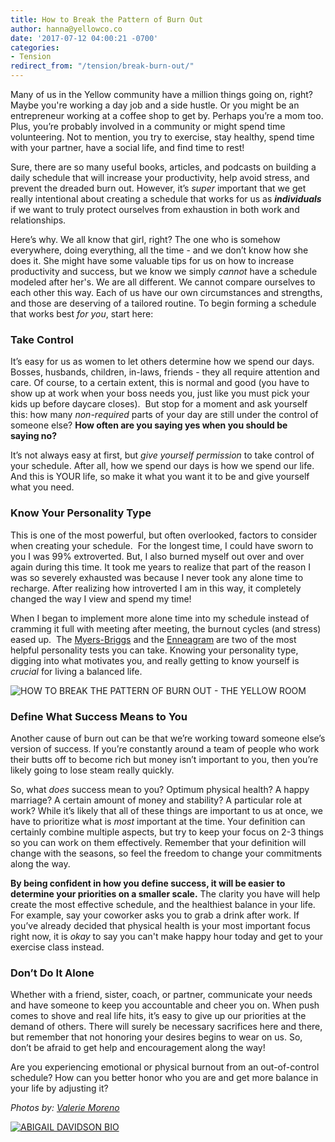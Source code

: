 ```yaml
---
title: How to Break the Pattern of Burn Out
author: hanna@yellowco.co
date: '2017-07-12 04:00:21 -0700'
categories:
- Tension
redirect_from: "/tension/break-burn-out/"
---
```


Many of us in the Yellow community have a million things going on, right? Maybe you're working a day job and a side hustle. Or you might be an entrepreneur working at a coffee shop to get by. Perhaps you’re a mom too. Plus, you’re probably involved in a community or might spend time volunteering. Not to mention, you try to exercise, stay healthy, spend time with your partner, have a social life, and find time to rest!

Sure, there are so many useful books, articles, and podcasts on building a daily schedule that will increase your productivity, help avoid stress, and prevent the dreaded burn out. However, it’s _super_ important that we get really intentional about creating a schedule that works for us as **_individuals_** if we want to truly protect ourselves from exhaustion in both work and relationships.

Here’s why. We all know that girl, right? The one who is somehow everywhere, doing everything, all the time - and we don’t know how she does it. She might have some valuable tips for us on how to increase productivity and success, but we know we simply _cannot_ have a schedule modeled after her's. We are all different. We cannot compare ourselves to each other this way. Each of us have our own circumstances and strengths, and those are deserving of a tailored routine. To begin forming a schedule that works best _for you_, start here:

### **Take Control**

It’s easy for us as women to let others determine how we spend our days. Bosses, husbands, children, in-laws, friends - they all require attention and care. Of course, to a certain extent, this is normal and good (you have to show up at work when your boss needs you, just like you must pick your kids up before daycare closes).  But stop for a moment and ask yourself this: how many _non-required_ parts of your day are still under the control of someone else? **How often are you saying yes when you should be saying no?**

It’s not always easy at first, but _give yourself permission_ to take control of your schedule. After all, how we spend our days is how we spend our life. And this is YOUR life, so make it what you want it to be and give yourself what you need.

### **Know Your Personality Type**

This is one of the most powerful, but often overlooked, factors to consider when creating your schedule.  For the longest time, I could have sworn to you I was 99% extroverted. But, I also burned myself out over and over again during this time. It took me years to realize that part of the reason I was so severely exhausted was because I never took any alone time to recharge. After realizing how introverted I am in this way, it completely changed the way I view and spend my time!

When I began to implement more alone time into my schedule instead of cramming it full with meeting after meeting, the burnout cycles (and stress) eased up.  The [Myers-Briggs](https://www.16personalities.com/free-personality-test) and the [Enneagram](http://www.9types.com/rheti/index.php) are two of the most helpful personality tests you can take. Knowing your personality type, digging into what motivates you, and really getting to know yourself is _crucial_ for living a balanced life.

![HOW TO BREAK THE PATTERN OF BURN OUT - THE YELLOW ROOM](https://yellow-blog-images.imgix.net/2017/07/Photo-May-05-4-18-11-AM.jpg "HOW TO BREAK THE PATTERN OF BURN OUT - THE YELLOW ROOM")

### **Define What Success Means to You**

Another cause of burn out can be that we’re working toward someone else’s version of success. If you’re constantly around a team of people who work their butts off to become rich but money isn’t important to you, then you’re likely going to lose steam really quickly.

So, what _does_ success mean to you? Optimum physical health? A happy marriage? A certain amount of money and stability? A particular role at work? While it’s likely that all of these things are important to us at once, we have to prioritize what is _most_ important at the time. Your definition can certainly combine multiple aspects, but try to keep your focus on 2-3 things so you can work on them effectively. Remember that your definition will change with the seasons, so feel the freedom to change your commitments along the way.

**By being confident in how you define success, it will be easier to determine your priorities on a smaller scale.** The clarity you have will help create the most effective schedule, and the healthiest balance in your life. For example, say your coworker asks you to grab a drink after work. If you’ve already decided that physical health is your most important focus right now, it is _okay_ to say you can't make happy hour today and get to your exercise class instead.

### **Don’t Do It Alone**

Whether with a friend, sister, coach, or partner, communicate your needs and have someone to keep you accountable and cheer you on. When push comes to shove and real life hits, it’s easy to give up our priorities at the demand of others. There will surely be necessary sacrifices here and there, but remember that not honoring your desires begins to wear on us. So, don’t be afraid to get help and encouragement along the way!

Are you experiencing emotional or physical burnout from an out-of-control schedule? How can you better honor who you are and get more balance in your life by adjusting it?

_Photos by: [Valerie Moreno](http://www.nuanceandbubbles.com/)_

[![ABIGAIL DAVIDSON BIO](https://yellow-blog-images.imgix.net/2017/06/ABIGAIL-DAVIDSON-BIO.jpg)](https://www.theschoolofwellbeing.com/)
